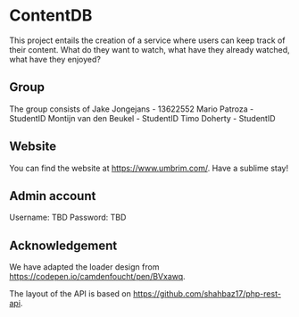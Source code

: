 # ContentDB

This project entails the creation of a service where users can keep track of their content. What do they want to watch, what have they already watched, what have they enjoyed?

## Group

The group consists of
Jake Jongejans - 13622552
Mario Patroza - StudentID
Montijn van den Beukel - StudentID
Timo Doherty - StudentID

## Website

You can find the website at https://www.umbrim.com/. Have a sublime stay!

## Admin account

Username: TBD
Password: TBD

## Acknowledgement

We have adapted the loader design from https://codepen.io/camdenfoucht/pen/BVxawq.

The layout of the API is based on https://github.com/shahbaz17/php-rest-api.
